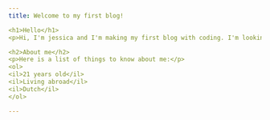 ```yaml
---
title: Welcome to my first blog!

<h1>Hello</h1>
<p>Hi, I'm jessica and I'm making my first blog with coding. I'm looking foward to what i can make.</p>

<h2>About me</h2>
<p>Here is a list of things to know about me:</p>
<ol>
<il>21 years old</il> 
<il>Living abroad</il>
<il>Dutch</il>
</ol>

---
```

